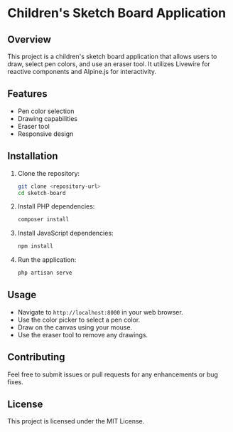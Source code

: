 # Children's Sketch Board Application

## Overview
This project is a children's sketch board application that allows users to draw, select pen colors, and use an eraser tool. It utilizes Livewire for reactive components and Alpine.js for interactivity.

## Features
- Pen color selection
- Drawing capabilities
- Eraser tool
- Responsive design

## Installation
1. Clone the repository:
   ```bash
   git clone <repository-url>
   cd sketch-board
   ```

2. Install PHP dependencies:
   ```bash
   composer install
   ```

3. Install JavaScript dependencies:
   ```bash
   npm install
   ```

4. Run the application:
   ```bash
   php artisan serve
   ```

## Usage
- Navigate to `http://localhost:8000` in your web browser.
- Use the color picker to select a pen color.
- Draw on the canvas using your mouse.
- Use the eraser tool to remove any drawings.

## Contributing
Feel free to submit issues or pull requests for any enhancements or bug fixes. 

## License
This project is licensed under the MIT License.